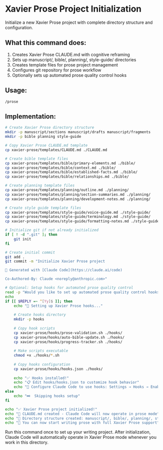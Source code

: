 # Xavier Prose Project Initialization

Initialize a new Xavier Prose project with complete directory structure and configuration.

## What this command does:
1. Creates Xavier Prose CLAUDE.md with cognitive reframing
2. Sets up manuscript/, bible/, planning/, style-guide/ directories
3. Creates template files for prose project management
4. Configures git repository for prose workflow
5. Optionally sets up automated prose quality control hooks

## Usage:
```
/prose
```

## Implementation:

```bash
# Create Xavier Prose directory structure
mkdir -p manuscript/sections manuscript/drafts manuscript/fragments
mkdir -p bible planning style-guide

# Copy Xavier Prose CLAUDE.md template
cp xavier-prose/templates/CLAUDE.md ./CLAUDE.md

# Create bible template files
cp xavier-prose/templates/bible/primary-elements.md ./bible/
cp xavier-prose/templates/bible/context.md ./bible/
cp xavier-prose/templates/bible/established-facts.md ./bible/
cp xavier-prose/templates/bible/relationships.md ./bible/

# Create planning template files
cp xavier-prose/templates/planning/outline.md ./planning/
cp xavier-prose/templates/planning/section-summaries.md ./planning/
cp xavier-prose/templates/planning/development-notes.md ./planning/

# Create style guide template files
cp xavier-prose/templates/style-guide/voice-guide.md ./style-guide/
cp xavier-prose/templates/style-guide/terminology.md ./style-guide/
cp xavier-prose/templates/style-guide/formatting-notes.md ./style-guide/

# Initialize git if not already initialized
if [ ! -d ".git" ]; then
    git init
fi

# Create initial commit
git add .
git commit -m "Initialize Xavier Prose project

🤖 Generated with [Claude Code](https://claude.ai/code)

Co-Authored-By: Claude <noreply@anthropic.com>"

# Optional: Setup hooks for automated prose quality control
read -p "Would you like to set up automated prose quality control hooks? (y/n): " -n 1 -r
echo
if [[ $REPLY =~ ^[Yy]$ ]]; then
    echo "🔧 Setting up Xavier Prose hooks..."
    
    # Create hooks directory
    mkdir -p hooks
    
    # Copy hook scripts
    cp xavier-prose/hooks/prose-validation.sh ./hooks/
    cp xavier-prose/hooks/auto-bible-update.sh ./hooks/
    cp xavier-prose/hooks/progress-tracker.sh ./hooks/
    
    # Make scripts executable
    chmod +x ./hooks/*.sh
    
    # Copy hooks configuration
    cp xavier-prose/hooks/hooks.json ./hooks/
    
    echo "✅ Hooks installed!"
    echo "📋 Edit hooks/hooks.json to customize hook behavior"
    echo "🔧 Configure Claude Code to use hooks: Settings → Hooks → Enable"
else
    echo "⏭️  Skipping hooks setup"
fi

echo "✅ Xavier Prose project initialized!"
echo "📝 CLAUDE.md created - Claude Code will now operate in prose mode"
echo "📁 Directory structure created: manuscript/, bible/, planning/, style-guide/"
echo "🎯 You can now start writing prose with full Xavier Prose support"
```

Run this command once to set up your writing project. After initialization, Claude Code will automatically operate in Xavier Prose mode whenever you work in this directory.